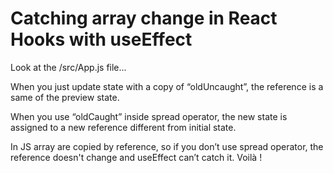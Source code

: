 # Catching array change in React Hooks with useEffect

Look at the /src/App.js file...

When you just update state with a copy of “oldUncaught”, the reference is a same of the preview state.

When you use “oldCaught” inside spread operator, the new state is assigned to a new reference different from initial state.

In JS array are copied by reference, so if you don’t use spread operator, the reference doesn't change and useEffect can’t catch it. Voilà !

